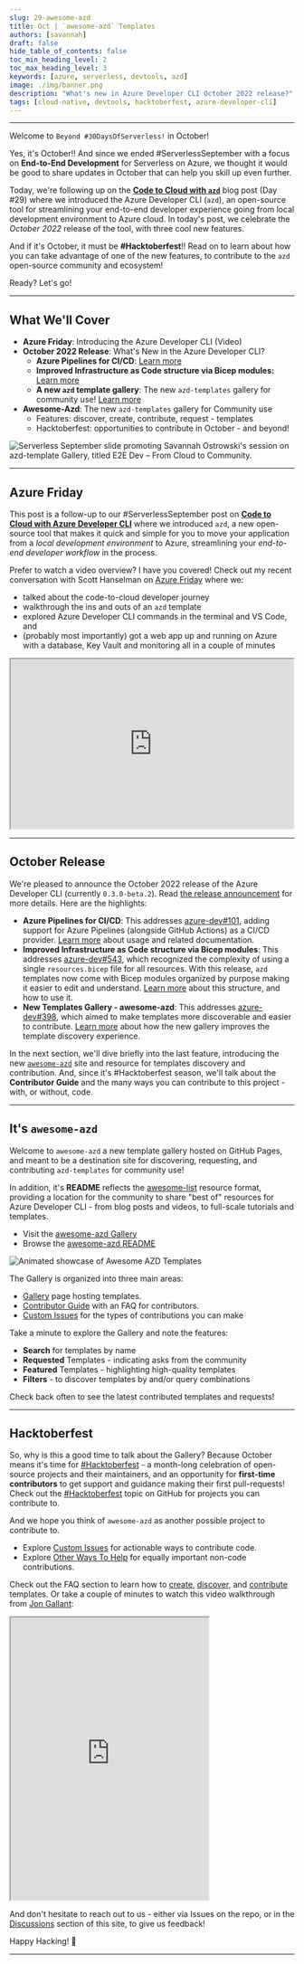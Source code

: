 ```yaml
---
slug: 29-awesome-azd
title: Oct | `awesome-azd` Templates
authors: [savannah]
draft: false
hide_table_of_contents: false
toc_min_heading_level: 2
toc_max_heading_level: 3
keywords: [azure, serverless, devtools, azd]
image: ./img/banner.png
description: "What's new in Azure Developer CLI October 2022 release?" 
tags: [cloud-native, devtools, hacktoberfest, azure-developer-cli]
---
```


<!-- FIXME -->
<head>
  <meta name="twitter:url" 
    content="https://azure.github.io/Cloud-Native/blog/29-awesome-azd" />
  <meta name="twitter:title" 
    content="#30DaysOfServerless: Cloud to Community with `awesome-azd`" />
  <meta name="twitter:description" 
    content="#30DaysOfServerless: Cloud to Community with `awesome-azd`" />
  <meta name="twitter:image"
    content="https://azure.github.io/Cloud-Native/img/banners/post-kickoff.png" />
  <meta name="twitter:card" content="summary_large_image" />
  <meta name="twitter:creator" 
    content="@savostrowski" />
  <meta name="twitter:site" content="@AzureAdvocates" /> 
  <link rel="canonical" 
    href="https://azure.github.io/Cloud-Native/blog/29-awesome-azd" />
</head>

---

Welcome to `Beyond #30DaysOfServerless!` in October!

Yes, it's October!! And since we ended #ServerlessSeptember with a focus on **End-to-End Development** for Serverless on Azure, we thought it would be good to share updates in October that can help you skill up even further.

Today, we're following up on the **[Code to Cloud with `azd`](./../2022-09-29/index.md)** blog post (Day #29) where we introduced the Azure Developer CLI (`azd`), an open-source tool for streamlining your end-to-end developer experience going from local development environment to Azure cloud. In today's post, we celebrate the _October 2022_ release of the tool, with three cool new features. 

And if it's October, it must be **#Hacktoberfest**!! Read on to learn about how you can take advantage of one of the new features, to contribute to the `azd` open-source community and ecosystem!

Ready? Let's go!

---

## What We'll Cover
 * **Azure Friday**: Introducing the Azure Developer CLI (Video)
 * **October 2022 Release**: What's New in the Azure Developer CLI? 
    * **Azure Pipelines for CI/CD**: [Learn more](https://learn.microsoft.com/azure/developer/azure-developer-cli/configure-devops-pipeline?tabs=azdo)
    * **Improved Infrastructure as Code structure via Bicep modules:** [Learn more](https://devblogs.microsoft.com/azure-sdk/azure-developer-cli-azd-october-2022-release/#improved-infrastructure-as-code-structure-via-bicep-modules)
    * **A new `azd` template gallery**: The new `azd-templates` gallery for community use! [Learn more](https://devblogs.microsoft.com/azure-sdk/azure-developer-cli-azd-october-2022-release/#new-template-gallery-awesome-azd)
  * **Awesome-Azd**: The new `azd-templates` gallery for Community use
    * Features: discover, create, contribute, request - templates
    * Hacktoberfest: opportunities to contribute in October - and beyond!

![Serverless September slide promoting Savannah Ostrowski's session on azd-template Gallery, titled E2E Dev – From Cloud to Community.](./img/banner.png)

---

## Azure Friday

This post is a follow-up to our #ServerlessSeptember post on **[Code to Cloud with Azure Developer CLI](./../2022-09-29/index.md)** where we introduced `azd`, a new open-source tool that makes it quick and simple for you to move your application from a _local development environment_ to Azure, streamlining your _end-to-end developer workflow_ in the process. 

Prefer to watch a video overview? I have you covered! Check out my recent conversation with Scott Hanselman on [Azure Friday](https://learn.microsoft.com/Shows/Azure-Friday/) where we:
 - talked about the code-to-cloud developer journey
 - walkthrough the ins and outs of an `azd` template
 - explored Azure Developer CLI commands in the terminal and VS Code, and
 - (probably most importantly) got a web app up and running on Azure with a database, Key Vault and monitoring all in a couple of minutes

<iframe width="500" height="300" src="https://www.youtube.com/embed/VTk-FhJyo7s" title="Introducing the Azure Developer CLI (azd) | Azure Friday"></iframe>

---

## October Release

We're pleased to announce the October 2022 release of the Azure Developer CLI (currently `0.3.0-beta.2`). Read [the release announcement](https://devblogs.microsoft.com/azure-sdk/azure-developer-cli-azd-october-2022-release/#new-template-gallery-awesome-azd) for more details. Here are the highlights:
  * **Azure Pipelines for CI/CD**: This addresses [azure-dev#101](https://github.com/Azure/azure-dev/issues/101), adding support for Azure Pipelines (alongside GitHub Actions) as a CI/CD provider. [Learn more](https://learn.microsoft.com/azure/developer/azure-developer-cli/configure-devops-pipeline?tabs=azdo) about usage and related documentation.
  * **Improved Infrastructure as Code structure via Bicep modules**: This addresses [azure-dev#543](https://github.com/Azure/azure-dev/issues/543), which recognized the complexity of using a single `resources.bicep` file for all resources. With this release, `azd` templates now come with Bicep modules organized by purpose making it easier to edit and understand. [Learn more](https://devblogs.microsoft.com/azure-sdk/azure-developer-cli-azd-october-2022-release/#improved-infrastructure-as-code-structure-via-bicep-modules) about this structure, and how to use it.
  * **New Templates Gallery - awesome-azd**: This addresses [azure-dev#398](https://github.com/Azure/azure-dev/issues/398), which aimed to make templates more discoverable and easier to contribute. [Learn more](https://devblogs.microsoft.com/azure-sdk/azure-developer-cli-azd-october-2022-release/#new-template-gallery-awesome-azd) about how the new gallery improves the template discovery experience.


In the next section, we'll dive briefly into the last feature, introducing the new [`awesome-azd`](https://aka.ms/awesome-azd) site and resource for templates discovery and contribution. And, since it's #Hacktoberfest season, we'll talk about the **Contributor Guide** and the many ways you can contribute to this project - with, or without, code.

---

## It's `awesome-azd`

Welcome to `awesome-azd` a new template gallery hosted on GitHub Pages, and meant to be a destination site for discovering, requesting, and contributing `azd-templates` for community use! 

In addition, it's **README** reflects the [awesome-list](https://github.com/topics/awesome-list) resource format, providing a location for the community to share "best of" resources for Azure Developer CLI - from blog posts and videos, to full-scale tutorials and templates.

 * Visit the [awesome-azd Gallery](https://azure.github.io/awesome-azd/)
 * Browse the [awesome-azd README](https://github.com/Azure/awesome-azd/blob/main/README.md)


![Animated showcase of Awesome AZD Templates](./img/gallery.gif)

The Gallery is organized into three main areas:
 - [Gallery](https://azure.github.io/awesome-azd/) page hosting templates.
 - [Contributor Guide](https://azure.github.io/awesome-azd/docs/intro) with an FAQ for contributors.
 - [Custom Issues](https://github.com/Azure/awesome-azd/issues/new/choose) for the types of contributions you can make

Take a minute to explore the Gallery and note the features:
 - **Search** for templates by name
 - **Requested** Templates - indicating asks from the community
 - **Featured** Templates - highlighting high-quality templates
 - **Filters** - to discover templates by and/or query combinations

Check back often to see the latest contributed templates and requests!

---

## Hacktoberfest

So, why is this a good time to talk about the Gallery? Because October means it's time for [#Hacktoberfest](https://hacktoberfest.com/) - a month-long celebration of open-source projects and their maintainers, and an opportunity for **first-time contributors** to get support and guidance making their first pull-requests! Check out the [#Hacktoberfest](https://github.com/topics/hacktoberfest) topic on GitHub for projects you can contribute to.

And we hope you think of `awesome-azd` as another possible project to contribute to. 
 * Explore [Custom Issues](https://azure.github.io/awesome-azd/docs/intro#our-custom-issues) for actionable ways to contribute code.
 * Explore [Other Ways To Help](https://azure.github.io/awesome-azd/docs/intro#other-ways-to-help) for equally important non-code contributions.
 
Check out the FAQ section to learn how to [create](https://azure.github.io/awesome-azd/docs/faq/create-template), [discover](https://azure.github.io/awesome-azd/docs/faq/discover-azd), and [contribute](https://azure.github.io/awesome-azd/docs/faq/contribute-template) templates. Or take a couple of minutes to watch this video walkthrough from [Jon Gallant](https://twitter.com/jongallant):

<iframe width="350" height="500" src="https://www.youtube.com/embed/vJa0K0TDvdM" title="Awesome-azd"></iframe>


And don't hesitate to reach out to us - either via Issues on the repo, or in the [Discussions](https://github.com/Azure/Cloud-Native/discussions) section of this site, to give us feedback!

Happy Hacking! 🎃

---